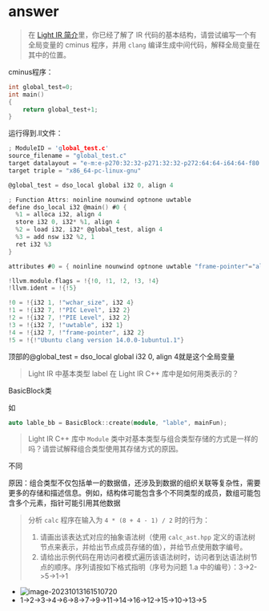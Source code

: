 # answer

> 在 [Light IR 简介](https://ustc-compiler-principles.github.io/2023/common/LightIR/)里，你已经了解了 IR 代码的基本结构，请尝试编写一个有全局变量的 cminus 程序，并用 `clang` 编译生成中间代码，解释全局变量在其中的位置。

cminus程序：

```c
int global_test=0;
int main()
{
    return global_test+1;
}
```

运行得到.ll文件：

```c
; ModuleID = 'global_test.c'
source_filename = "global_test.c"
target datalayout = "e-m:e-p270:32:32-p271:32:32-p272:64:64-i64:64-f80:128-n8:16:32:64-S128"
target triple = "x86_64-pc-linux-gnu"

@global_test = dso_local global i32 0, align 4

; Function Attrs: noinline nounwind optnone uwtable
define dso_local i32 @main() #0 {
  %1 = alloca i32, align 4
  store i32 0, i32* %1, align 4
  %2 = load i32, i32* @global_test, align 4
  %3 = add nsw i32 %2, 1
  ret i32 %3
}

attributes #0 = { noinline nounwind optnone uwtable "frame-pointer"="all" "min-legal-vector-width"="0" "no-trapping-math"="true" "stack-protector-buffer-size"="8" "target-cpu"="x86-64" "target-features"="+cx8,+fxsr,+mmx,+sse,+sse2,+x87" "tune-cpu"="generic" }

!llvm.module.flags = !{!0, !1, !2, !3, !4}
!llvm.ident = !{!5}

!0 = !{i32 1, !"wchar_size", i32 4}
!1 = !{i32 7, !"PIC Level", i32 2}
!2 = !{i32 7, !"PIE Level", i32 2}
!3 = !{i32 7, !"uwtable", i32 1}
!4 = !{i32 7, !"frame-pointer", i32 2}
!5 = !{!"Ubuntu clang version 14.0.0-1ubuntu1.1"}

```

顶部的@global_test = dso_local global i32 0, align 4就是这个全局变量





> Light IR 中基本类型 label 在 Light IR C++ 库中是如何用类表示的？

BasicBlock类

如

```c++
auto lable_bb = BasicBlock::create(module, "lable", mainFun);
```



> Light IR C++ 库中 `Module` 类中对基本类型与组合类型存储的方式是一样的吗？请尝试解释组合类型使用其存储方式的原因。

不同

原因：组合类型不仅包括单一的数据值，还涉及到数据的组织关联等复杂性，需要更多的存储和描述信息。例如，结构体可能包含多个不同类型的成员，数组可能包含多个元素，指针可能引用其他数据





> 分析 `calc` 程序在输入为 `4 * (8 + 4 - 1) / 2` 时的行为：
>
> 1. 请画出该表达式对应的抽象语法树（使用 `calc_ast.hpp` 定义的语法树节点来表示，并给出节点成员存储的值），并给节点使用数字编号。
> 2. 请给出示例代码在用访问者模式遍历该语法树时，访问者到达语法树节点的顺序。序列请按如下格式指明（序号为问题 1.a 中的编号）：3->2->5->1->1

- ![image-20231013161510720](C:\Users\Nutrition\AppData\Roaming\Typora\typora-user-images\image-20231013161510720.png)
- 1->2->3->4->6->8->7->9->11->14->16->12->15->10->13->5